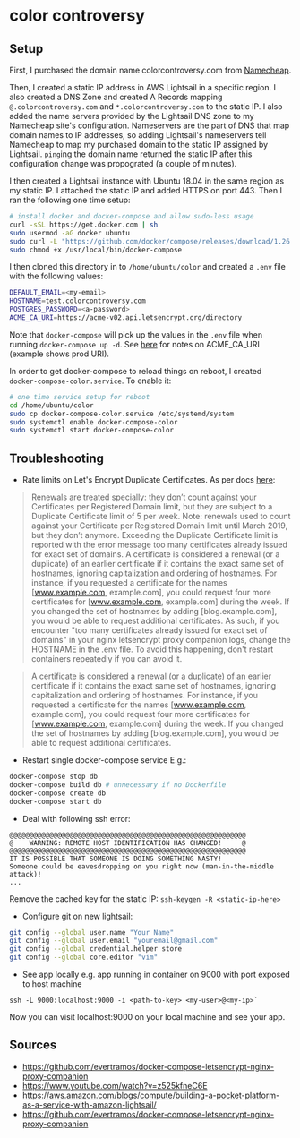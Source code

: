 # color controversy

## Setup
First, I purchased the domain name colorcontroversy.com from [Namecheap](namecheap.com).

Then, I created a static IP address in AWS Lightsail in a specific region. I also created a DNS Zone and created A Records mapping `@.colorcontroversy.com` and `*.colorcontroversy.com` to the static IP. I also added the name servers provided by the Lightsail DNS zone to my Namecheap site's configuration. Nameservers are the part of DNS that map domain names to IP addresses, so adding Lightsail's nameservers tell Namecheap to map my purchased domain to the static IP assigned by Lightsail. `ping`ing the domain name returned the static IP after this configuration change was propograted (a couple of minutes).

I then created a Lightsail instance with Ubuntu 18.04 in the same region as my static IP. I attached the static IP and added HTTPS on port 443. Then I ran the following one time setup:
```sh
# install docker and docker-compose and allow sudo-less usage
curl -sSL https://get.docker.com | sh
sudo usermod -aG docker ubuntu
sudo curl -L "https://github.com/docker/compose/releases/download/1.26.2/docker-compose-$(uname -s)-$(uname -m)" -o /usr/local/bin/docker-compose
sudo chmod +x /usr/local/bin/docker-compose
```

I then cloned this directory in to `/home/ubuntu/color` and created a `.env` file with the following values:
```sh
DEFAULT_EMAIL=<my-email>
HOSTNAME=test.colorcontroversy.com
POSTGRES_PASSWORD=<a-password>
ACME_CA_URI=https://acme-v02.api.letsencrypt.org/directory
```
Note that `docker-compose` will pick up the values in the `.env` file when running `docker-compose up -d`. See [here](https://github.com/nginx-proxy/docker-letsencrypt-nginx-proxy-companion/blob/9806ba25871d26a3eadeecf3771afd3378f0b01a/docs/Container-configuration.md) for notes on ACME_CA_URI (example shows prod URI).

In order to get docker-compose to reload things on reboot, I created `docker-compose-color.service`. To enable it:
```sh
# one time service setup for reboot
cd /home/ubuntu/color
sudo cp docker-compose-color.service /etc/systemd/system
sudo systemctl enable docker-compose-color
sudo systemctl start docker-compose-color
```

## Troubleshooting
* Rate limits on Let's Encrypt Duplicate Certificates. As per docs [here](https://letsencrypt.org/docs/rate-limits/):
> Renewals are treated specially: they don’t count against your Certificates per Registered Domain limit, but they are subject to a Duplicate Certificate limit of 5 per week. Note: renewals used to count against your Certificate per Registered Domain limit until March 2019, but they don’t anymore. Exceeding the Duplicate Certificate limit is reported with the error message too many certificates already issued for exact set of domains.
> A certificate is considered a renewal (or a duplicate) of an earlier certificate if it contains the exact same set of hostnames, ignoring capitalization and ordering of hostnames. For instance, if you requested a certificate for the names [www.example.com, example.com], you could request four more certificates for [www.example.com, example.com] during the week. If you changed the set of hostnames by adding [blog.example.com], you would be able to request additional certificates.
As such, if you encounter "too many certificates already issued for exact set of domains" in your nginx letsencrypt proxy companion logs, change the HOSTNAME in the .env file. To avoid this happening, don't restart containers repeatedly if you can avoid it.

>A certificate is considered a renewal (or a duplicate) of an earlier certificate if it contains the exact same set of hostnames, ignoring capitalization and ordering of hostnames. For instance, if you requested a certificate for the names [www.example.com, example.com], you could request four more certificates for [www.example.com, example.com] during the week. If you changed the set of hostnames by adding [blog.example.com], you would be able to request additional certificates.
* Restart single docker-compose service
E.g.:
```sh
docker-compose stop db
docker-compose build db # unnecessary if no Dockerfile
docker-compose create db 
docker-compose start db 
```
* Deal with following ssh error:
```
@@@@@@@@@@@@@@@@@@@@@@@@@@@@@@@@@@@@@@@@@@@@@@@@@@@@@@@@@@@
@    WARNING: REMOTE HOST IDENTIFICATION HAS CHANGED!     @
@@@@@@@@@@@@@@@@@@@@@@@@@@@@@@@@@@@@@@@@@@@@@@@@@@@@@@@@@@@
IT IS POSSIBLE THAT SOMEONE IS DOING SOMETHING NASTY!
Someone could be eavesdropping on you right now (man-in-the-middle attack)!
...
```
Remove the cached key for the static IP:
`ssh-keygen -R <static-ip-here>`
* Configure git on new lightsail:
```bash
git config --global user.name "Your Name"
git config --global user.email "youremail@gmail.com"
git config --global credential.helper store
git config --global core.editor "vim"
```
* See app locally
e.g. app running in container on 9000 with port exposed to host machine
```
ssh -L 9000:localhost:9000 -i <path-to-key> <my-user>@<my-ip>`
```
Now you can visit localhost:9000 on your local machine and see your app.

## Sources
* https://github.com/evertramos/docker-compose-letsencrypt-nginx-proxy-companion
* https://www.youtube.com/watch?v=z525kfneC6E
* https://aws.amazon.com/blogs/compute/building-a-pocket-platform-as-a-service-with-amazon-lightsail/
* https://github.com/evertramos/docker-compose-letsencrypt-nginx-proxy-companion
